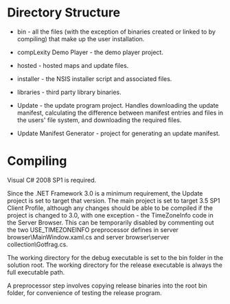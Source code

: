# Directory Structure #

  * bin - all the files (with the exception of binaries created or linked to by compiling) that make up the user installation.

  * compLexity Demo Player - the demo player project.

  * hosted - hosted maps and update files.

  * installer - the NSIS installer script and associated files.

  * libraries - third party library binaries.

  * Update - the update program project. Handles downloading the update manifest, calculating the difference between manifest entries and files in the users' file system, and downloading the required files.

  * Update Manifest Generator - project for generating an update manifest.

# Compiling #

Visual C# 2008 SP1 is required.

Since the .NET Framework 3.0 is a minimum requirement, the Update project is set to target that version. The main project is set to target 3.5 SP1 Client Profile, although any changes should be able to be compiled if the project is changed to 3.0, with one exception - the TimeZoneInfo code in the Server Browser. This can be temporarily disabled by commenting out the two USE\_TIMEZONEINFO preprocessor defines in server browser\MainWindow.xaml.cs and server browser\server collection\Gotfrag.cs.

The working directory for the debug executable is set to the bin folder in the solution root. The working directory for the release executable is always the full executable path.

A preprocessor step involves copying release binaries into the root bin folder, for convenience of testing the release program.